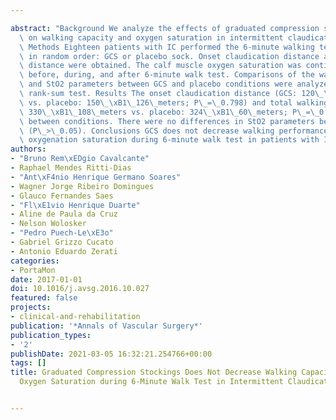 ---
abstract: "Background We analyze the effects of graduated compression stoking (GCS)\
  \ on walking capacity and oxygen saturation in intermittent claudication (IC) patients.\
  \ Methods Eighteen patients with IC performed the 6-minute walking test in 2 conditions\
  \ in random order: GCS or placebo sock. Onset claudication distance and total walking\
  \ distance were obtained. The calf muscle oxygen saturation was continuously monitored\
  \ before, during, and after 6-minute walk test. Comparisons of the walking capacity\
  \ and StO2 parameters between GCS and placebo conditions were analyzed by Wilcoxon\
  \ rank-sum test. Results The onset claudication distance (GCS: 120\_\xB1\_99\_meters\
  \ vs. placebo: 150\_\xB1\_126\_meters; P\_=\_0.798) and total walking distance (GCS:\
  \ 330\_\xB1\_108\_meters vs. placebo: 324\_\xB1\_60\_meters; P\_=\_0.130) were similar\
  \ between conditions. There were no differences in StO2 parameters between conditions\
  \ (P\_>\_0.05). Conclusions GCS does not decrease walking performance and calf muscle\
  \ oxygenation saturation during 6-minute walk test in patients with IC."
authors:
- "Bruno Rem\xEDgio Cavalcante"
- Raphael Mendes Ritti-Dias
- "Ant\xF4nio Henrique Germano Soares"
- Wagner Jorge Ribeiro Domingues
- Glauco Fernandes Saes
- "Fl\xE1vio Henrique Duarte"
- Aline de Paula da Cruz
- Nelson Wolosker
- "Pedro Puech-Le\xE3o"
- Gabriel Grizzo Cucato
- Antonio Eduardo Zerati
categories:
- PortaMon
date: 2017-01-01
doi: 10.1016/j.avsg.2016.10.027
featured: false
projects:
- clinical-and-rehabilitation
publication: '*Annals of Vascular Surgery*'
publication_types:
- '2'
publishDate: 2021-03-05 16:32:21.254766+00:00
tags: []
title: Graduated Compression Stockings Does Not Decrease Walking Capacity and Muscle
  Oxygen Saturation during 6-Minute Walk Test in Intermittent Claudication Patients

---
